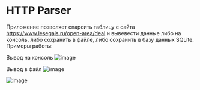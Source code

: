 # HTTP Parser
Приложение позволяет спарсить таблицу с сайта https://www.lesegais.ru/open-area/deal и вывевести данные либо на консоль,
либо сохранить в файле, либо сохранить в базу данных SQLite.
Примеры работы:

Вывод на консоль
![image](https://github.com/New-design1/HTTP-Parser/assets/61688382/04d626bc-2938-4429-8d12-b0be22e8e7cd)

Вывод в файл
![image](https://github.com/New-design1/HTTP-Parser/assets/61688382/33b1c3c9-486a-44df-910e-5f016ece5b6f)

![image](https://github.com/New-design1/HTTP-Parser/assets/61688382/ee55427f-de46-4e21-ac8e-e44ee8e996b5)



